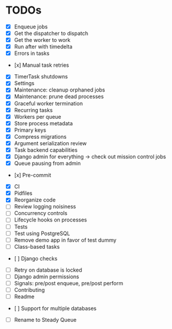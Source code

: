 
# TODOs

- [x] Enqueue jobs
- [x] Get the dispatcher to dispatch
- [x] Get the worker to work
- [x] Run after with timedelta
- [x] Errors in tasks
- [x] Manual task retries
- [x] TimerTask shutdowns
- [x] Settings
- [x] Maintenance: cleanup orphaned jobs
- [x] Maintenance: prune dead processes
- [x] Graceful worker termination
- [x] Recurring tasks
- [x] Workers per queue
- [x] Store process metadata
- [x] Primary keys
- [x] Compress migrations
- [x] Argument serialization review
- [x] Task backend capabilities
- [x] Django admin for everything -> check out mission control jobs
- [x] Queue pausing from admin
- [x] Pre-commit
- [x] CI
- [x] Pidfiles
- [x] Reorganize code
- [ ] Review logging noisiness
- [ ] Concurrency controls
- [ ] Lifecycle hooks on processes
- [ ] Tests
- [ ] Test using PostgreSQL
- [ ] Remove demo app in favor of test dummy
- [ ] Class-based tasks
- [ ] Django checks
- [ ] Retry on database is locked
- [ ] Django admin permissions
- [ ] Signals: pre/post enqueue, pre/post perform
- [ ] Contributing
- [ ] Readme
- [ ] Support for multiple databases
- [ ] Rename to Steady Queue
